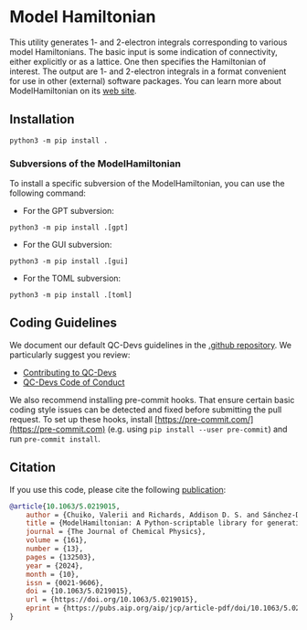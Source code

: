 # Model Hamiltonian

This utility generates 1- and 2-electron integrals corresponding to various model Hamiltonians. The basic input is some indication of connectivity, either explicitly or as a lattice. One then specifies the Hamiltonian of interest. The output are 1- and 2-electron integrals in a format convenient for use in other (external) software packages. You can learn more about ModelHamiltonian on its [web site](https://modelh.qcdevs.org/intro.html).


## Installation

```
python3 -m pip install .
```

### Subversions of the ModelHamiltonian
To install a specific subversion of the ModelHamiltonian, you can use the following command:
- For the GPT subversion:

```
python3 -m pip install .[gpt]
```
- For the GUI subversion:

```
python3 -m pip install .[gui]
```

- For the TOML subversion:

```
python3 -m pip install .[toml]
```

## Coding Guidelines

We document our default QC-Devs guidelines in the [.github repository](https://github.com/theochem/.github/).
We particularly suggest you review:

* [Contributing to QC-Devs](https://github.com/theochem/.github/blob/main/CONTRIBUTING.md)
* [QC-Devs Code of Conduct](https://github.com/theochem/.github/blob/main/CODE_OF_CONDUCT.md)

We also recommend installing pre-commit hooks. That ensure certain basic coding
style issues can be detected and fixed before submitting the pull request.
To set up these hooks, install [https://pre-commit.com/](https://pre-commit.com)
(e.g. using `pip install --user pre-commit`) and run `pre-commit install`.

## Citation

If you use this code, please cite the following [publication](https://doi.org/10.1063/5.0219015):

```bibtex
@article{10.1063/5.0219015,
    author = {Chuiko, Valerii and Richards, Addison D. S. and Sánchez-Díaz, Gabriela and Martínez-González, Marco and Sanchez, Wesley and B. Da Rosa, Giovanni and Richer, Michelle and Zhao, Yilin and Adams, William and Johnson, Paul A. and Heidar-Zadeh, Farnaz and Ayers, Paul W.},
    title = {ModelHamiltonian: A Python-scriptable library for generating 0-, 1-, and 2-electron integrals},
    journal = {The Journal of Chemical Physics},
    volume = {161},
    number = {13},
    pages = {132503},
    year = {2024},
    month = {10},
    issn = {0021-9606},
    doi = {10.1063/5.0219015},
    url = {https://doi.org/10.1063/5.0219015},
    eprint = {https://pubs.aip.org/aip/jcp/article-pdf/doi/10.1063/5.0219015/20195032/132503\_1\_5.0219015.pdf},
}
```
